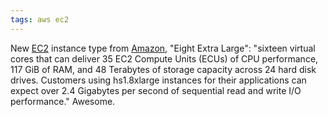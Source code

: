 ```yaml
---
tags: aws ec2
---
```


New [EC2](/wiki/EC2) instance type from [Amazon](/wiki/Amazon), "Eight Extra Large": "sixteen virtual cores that can deliver 35 EC2 Compute Units (ECUs) of CPU performance, 117 GiB of RAM, and 48 Terabytes of storage capacity across 24 hard disk drives. Customers using hs1.8xlarge instances for their applications can expect over 2.4 Gigabytes per second of sequential read and write I/O performance." Awesome.
